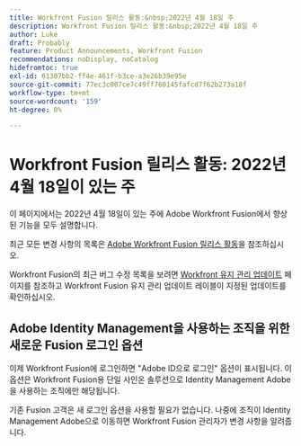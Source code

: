```yaml
---
title: Workfront Fusion 릴리스 활동:&nbsp;2022년 4월 18일 주
description: Workfront Fusion 릴리스 활동:&nbsp;2022년 4월 18일 주
author: Luke
draft: Probably
feature: Product Announcements, Workfront Fusion
recommendations: noDisplay, noCatalog
hidefromtoc: true
exl-id: 61307bb2-ff4e-461f-b3ce-a3e26b39e95e
source-git-commit: 77ec3c007ce7c49ff760145fafcd7f62b273a18f
workflow-type: tm+mt
source-wordcount: '159'
ht-degree: 0%

---
```


# Workfront Fusion 릴리스 활동: 2022년 4월 18일이 있는 주

이 페이지에서는 2022년 4월 18일이 있는 주에 Adobe Workfront Fusion에서 향상된 기능을 모두 설명합니다.

최근 모든 변경 사항의 목록은 [Adobe Workfront Fusion 릴리스 활동](/help/workfront-fusion/fusion-product-releases/fusion-release-activity.md)을 참조하십시오.

Workfront Fusion의 최근 버그 수정 목록을 보려면 [Workfront 유지 관리 업데이트](https://experienceleague.adobe.com/docs/workfront-known-issues/releases/current-updates.html?lang=ko) 페이지를 참조하고 Workfront Fusion 유지 관리 업데이트 레이블이 지정된 업데이트를 확인하십시오.

## Adobe Identity Management을 사용하는 조직을 위한 새로운 Fusion 로그인 옵션

이제 Workfront Fusion에 로그인하면 &quot;Adobe ID으로 로그인&quot; 옵션이 표시됩니다. 이 옵션은 Workfront Fusion용 단일 사인온 솔루션으로 Identity Management Adobe을 사용하는 조직에만 해당됩니다.

기존 Fusion 고객은 새 로그인 옵션을 사용할 필요가 없습니다. 나중에 조직이 Identity Management Adobe으로 이동하면 Workfront Fusion 관리자가 변경 사항을 알려줍니다.
